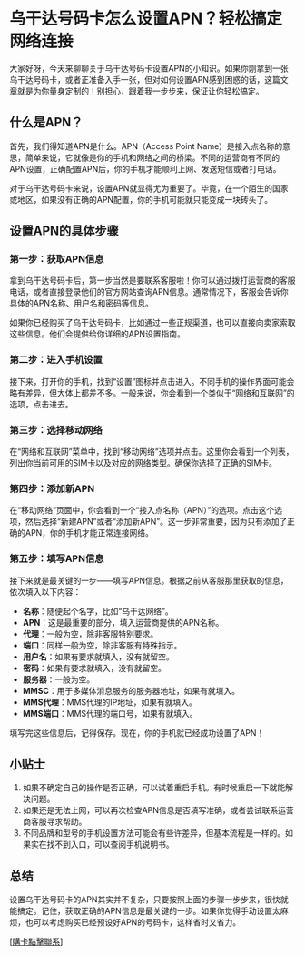 # 乌干达号码卡怎么设置APN？轻松搞定网络连接

大家好呀，今天来聊聊关于乌干达号码卡设置APN的小知识。如果你刚拿到一张乌干达号码卡，或者正准备入手一张，但对如何设置APN感到困惑的话，这篇文章就是为你量身定制的！别担心，跟着我一步步来，保证让你轻松搞定。

## 什么是APN？

首先，我们得知道APN是什么。APN（Access Point Name）是接入点名称的意思，简单来说，它就像是你的手机和网络之间的桥梁。不同的运营商有不同的APN设置，正确配置APN后，你的手机才能顺利上网、发送短信或者打电话。

对于乌干达号码卡来说，设置APN就显得尤为重要了。毕竟，在一个陌生的国家或地区，如果没有正确的APN配置，你的手机可能就只能变成一块砖头了。

## 设置APN的具体步骤

### 第一步：获取APN信息

拿到乌干达号码卡后，第一步当然是要联系客服啦！你可以通过拨打运营商的客服电话，或者直接登录他们的官方网站查询APN信息。通常情况下，客服会告诉你具体的APN名称、用户名和密码等信息。

如果你已经购买了乌干达号码卡，比如通过一些正规渠道，也可以直接向卖家索取这些信息。他们会提供给你详细的APN设置指南。

### 第二步：进入手机设置

接下来，打开你的手机，找到“设置”图标并点击进入。不同手机的操作界面可能会略有差异，但大体上都差不多。一般来说，你会看到一个类似于“网络和互联网”的选项，点击进去。

### 第三步：选择移动网络

在“网络和互联网”菜单中，找到“移动网络”选项并点击。这里你会看到一个列表，列出你当前可用的SIM卡以及对应的网络类型。确保你选择了正确的SIM卡。

### 第四步：添加新APN

在“移动网络”页面中，你会看到一个“接入点名称（APN）”的选项。点击这个选项，然后选择“新建APN”或者“添加新APN”。这一步非常重要，因为只有添加了正确的APN，你的手机才能正常连接网络。

### 第五步：填写APN信息

接下来就是最关键的一步——填写APN信息。根据之前从客服那里获取的信息，依次填入以下内容：

- **名称**：随便起个名字，比如“乌干达网络”。
- **APN**：这是最重要的部分，填入运营商提供的APN名称。
- **代理**：一般为空，除非客服特别要求。
- **端口**：同样一般为空，除非客服有特殊指示。
- **用户名**：如果有要求就填入，没有就留空。
- **密码**：如果有要求就填入，没有就留空。
- **服务器**：一般为空。
- **MMSC**：用于多媒体消息服务的服务器地址，如果有就填入。
- **MMS代理**：MMS代理的IP地址，如果有就填入。
- **MMS端口**：MMS代理的端口号，如果有就填入。

填写完这些信息后，记得保存。现在，你的手机就已经成功设置了APN！

## 小贴士

1. 如果不确定自己的操作是否正确，可以试着重启手机。有时候重启一下就能解决问题。
2. 如果还是无法上网，可以再次检查APN信息是否填写准确，或者尝试联系运营商客服寻求帮助。
3. 不同品牌和型号的手机设置方法可能会有些许差异，但基本流程是一样的。如果实在找不到入口，可以查阅手机说明书。

## 总结

设置乌干达号码卡的APN其实并不复杂，只要按照上面的步骤一步步来，很快就能搞定。记住，获取正确的APN信息是最关键的一步。如果你觉得手动设置太麻烦，也可以考虑购买已经预设好APN的号码卡，这样省时又省力。

[[購卡點擊聯系](https://t.me/s/esim1088)]